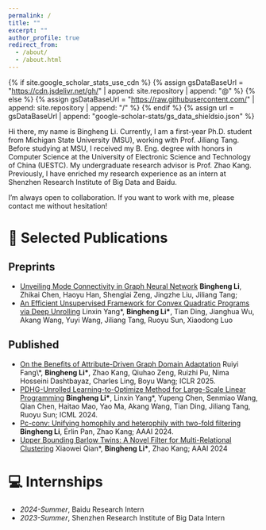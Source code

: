```yaml
---
permalink: /
title: ""
excerpt: ""
author_profile: true
redirect_from: 
  - /about/
  - /about.html
---
```


{% if site.google_scholar_stats_use_cdn %}
{% assign gsDataBaseUrl = "https://cdn.jsdelivr.net/gh/" | append: site.repository | append: "@" %}
{% else %}
{% assign gsDataBaseUrl = "https://raw.githubusercontent.com/" | append: site.repository | append: "/" %}
{% endif %}
{% assign url = gsDataBaseUrl | append: "google-scholar-stats/gs_data_shieldsio.json" %}

<span class='anchor' id='about-me'></span>

Hi there, my name is Bingheng Li. Currently, I am a first-year Ph.D. student from Michigan State University (MSU), working with Prof. Jiliang Tang. Before studying at MSU, I received my B. Eng. degree with honors in Computer Science at the University of Electronic Science and Technology of China (UESTC). My undergraduate research advisor is Prof. Zhao Kang. Previously, I have enriched my research experience as an intern at  Shenzhen Research Institute of Big Data and Baidu.

I’m always open to collaboration. If you want to work with me, please contact me without hesitation!

# 📝 Selected Publications 

## Preprints
- [Unveiling Mode Connectivity in Graph Neural Network](https://example.com) **Bingheng Li**, Zhikai Chen, Haoyu Han, Shenglai Zeng, Jingzhe Liu, Jiliang Tang;
- [An Efficient Unsupervised Framework for Convex Quadratic Programs via Deep Unrolling](https://arxiv.org/abs/2412.01051) Linxin Yang\*, **Bingheng Li\***, Tian Ding, Jianghua Wu, Akang Wang, Yuyi Wang, Jiliang Tang, Ruoyu Sun, Xiaodong Luo

## Published
- [On the Benefits of Attribute-Driven Graph Domain Adaptation]([https://example.com](https://openreview.net/forum?id=t2TUw5nJsW)) Ruiyi Fang\*, **Bingheng Li\***, Zhao Kang, Qiuhao Zeng, Ruizhi Pu, Nima Hosseini Dashtbayaz, Charles Ling, Boyu Wang; ICLR 2025.
- [PDHG-Unrolled Learning-to-Optimize Method for Large-Scale Linear Programming](https://example.com) **Bingheng Li\***, Linxin Yang\*, Yupeng Chen, Senmiao Wang, Qian Chen, Haitao Mao, Yao Ma, Akang Wang, Tian Ding, Jiliang Tang, Ruoyu Sun; ICML 2024.
- [Pc-conv: Unifying homophily and heterophily with two-fold filtering](https://ojs.aaai.org/index.php/AAAI/article/view/29246) **Bingheng Li**, Erlin Pan, Zhao Kang; AAAI 2024.
- [Upper Bounding Barlow Twins: A Novel Filter for Multi-Relational Clustering](https://ojs.aaai.org/index.php/AAAI/article/view/29246) Xiaowei Qian\*, **Bingheng Li\***, Zhao Kang; AAAI 2024


# 💻 Internships
- *2024-Summer*, Baidu Research Intern
- *2023-Summer*, Shenzhen Research Institute of Big Data Intern


